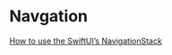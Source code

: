 
# Navgation

[How to use the SwiftUI’s NavigationStack](https://medium.com/@fsamuelsmartins/how-to-use-the-swiftuis-navigationstack-79f32ada7c69)
